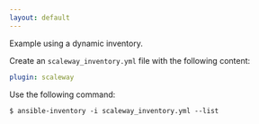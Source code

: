 ```yaml
---
layout: default
---
```


Example using a dynamic inventory.

Create an `scaleway_inventory.yml` file with the following content:

```yaml
plugin: scaleway
```

Use the following command:

    $ ansible-inventory -i scaleway_inventory.yml --list
